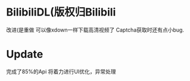 # BilibiliDL(版权归Bilibili


改进(是重做
可以像xdown一样下载高清视频了
Captcha获取时还有点小bug.

# Update
完成了85%的Api
将着力进行UI优化，异常处理
